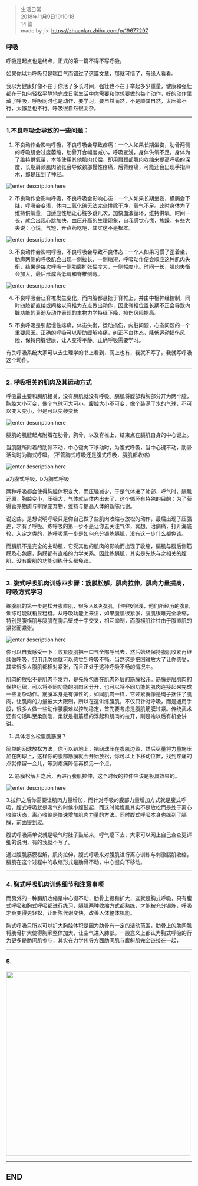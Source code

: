 > 生活日常  
> 2018年11月9日19:10:18       
> 14 篇  
>made by jixi
> https://zhuanlan.zhihu.com/p/19677297

### 呼吸

呼吸是起点也是终点，正式的第一篇不得不写呼吸。  

如果你以为呼吸只是喘口气而错过了这篇文章，那就可惜了，有缘人看看。  

我以为健康好像不在于你活了多长时间，强壮也不在于举起多少重量，健康和强壮都在于如何轻松平静地完成日常生活中你需要和你想要做的每个动作，好的动作里藏了呼吸，呼吸同时也是动作，要学习，要自然而然，不是顺其自然，太压抑不行，太懈怠也不行。呼吸很自然很复杂。  

----------


### 1.不良呼吸会导致的一些问题：

1. 不良动作会影响呼吸，不良呼吸会导致疼痛：一个人如果长期坐姿，肋骨两侧的呼吸肌会过度萎缩，肋骨开合幅度减小，呼吸变浅，身体供氧不足。身体为了维持供氧量，本能使用其他肌肉代偿，即用肩颈部肌肉收缩来提高呼吸的深度，长期肩颈肌肉紧张会导致颈部慢性疼痛，后背疼痛，可能还会出现手指麻木，那是压到了神经。  

![enter description here](https://www.github.com/jixiyu/images3/raw/master/小书匠/1541761994253.png)

2. 不良动作会影响呼吸，不良呼吸会影响心态：一个人如果长期坐姿，横膈会下降，呼吸会变浅，体内二氧化碳无法完全排除干净，氧气不足。此时身体为了维持供氧量，自适应性地让心脏多跳几次，加快血液循环，维持供氧。时间一长，就会出现心跳加快，血压升高的生理现象，自我感觉心慌，焦躁。有些大夫说：心慌，气短，开点药吃吧，其实这不是根本。  

![enter description here](https://www.github.com/jixiyu/images3/raw/master/小书匠/1541762006799.png)

3. 不良动作会影响呼吸，不良呼吸会导致不良体态：一个人如果习惯了歪着坐，肋廓两侧的呼吸肌会出现一侧拉长，一侧缩短，呼吸动作便会顺应这种肌肉失衡，结果是每次呼吸一侧肋廓扩张幅度大，一侧幅度小。时间一长，肌肉失衡会加大，最后形成高低肩和脊椎侧弯。  

![enter description here](https://www.github.com/jixiyu/images3/raw/master/小书匠/1541762023041.png)

4. 不良呼吸会让脊椎发生变化，而内脏都悬挂于脊椎上，并由中枢神经控制，同时四肢都直接或间接以脊椎为支点做出动作，因此脊椎位置长期不正会导致内脏功能的衰弱及动作表现的生物力学特征下降，损伤风险提高。  

5. 不良呼吸是引起慢性疼痛，体态失衡，运动损伤，内脏问题，心态问题的一个重要原因。正确的呼吸可以帮助缓解疼痛，纠正不良体态，降低运动损伤风险，保持内脏健康，让人变得平静。正确呼吸需要学习。  

有关呼吸系统大家可以去生理学的书上看到，网上也有，我就不写了。我就写呼吸这个动作。  


----------

### 2. 呼吸相关的肌肉及其运动方式

呼吸最主要和膈肌相关，没有膈肌就没有呼吸。膈肌将腹部和胸部分开为两个腔，胸腔大小可变，像个气球可大可小，腹腔大小不可变，像个装满了水的气球，不可以变大变小，但是可以变鼓变长  

![enter description here](https://www.github.com/jixiyu/images3/raw/master/小书匠/1541762095782.png)

膈肌的肌腱起点附着在肋骨，胸骨，以及脊椎上，结束点在膈肌自身的中心键上。  

当肌腱所附着的肋骨不动，中心键向下移动时，为腹式呼吸，当中心键不动，肋骨活动时为胸式呼吸。（不管胸式呼吸还是腹式呼吸，膈肌都收缩）  

![enter description here](https://www.github.com/jixiyu/images3/raw/master/小书匠/1541762134889.png)

a为腹式呼吸，b为胸式呼吸  

两种呼吸都会使得胸腔体积变大，而压强减少，于是气体进了肺部，呼气时，膈肌还原，胸腔变小，压强大，气体就从体内出去了，这个循环有特殊的目的：为了获得营养物质与排除废弃物，维持与提高人体的新陈代谢。  

说这些，是想说明呼吸只是你自己做了些肌肉收缩与放松的动作，最后出现了压强差，才有了呼吸。练呼吸的第一步不是让你去关注气体，冥想，治病痛，打开海底轮，入定之类的，练呼吸第一步是如何充分锻炼膈肌，没有这一步什么都免谈。  

而膈肌不是完全的主动肌，它受其他的肌肉的影响而出现了收缩，膈肌与腹后侧筋膜及心包膜，胸膜都有直接的力学关系。因此练膈肌，其实是先练与之相关的腹肌，没有腹肌的功能训练什么都免谈。  

----------

### 3. 腹式呼吸肌肉训练四步骤：筋膜松解，肌肉拉伸，肌肉力量提高，呼吸方式学习  

练腹肌的第一步是松开腹直肌，很多人8块腹肌，但呼吸很浅，他们所经历的腹肌训练可能就稍显粗糙。从呼吸功能上来讲，如果腹肌很紧张，膈肌很难完全收缩，特别是腹横肌与膈肌在胸后壁成十字交叉，相互抑制，而腹横肌往往由于腹直肌的紧张而紧张。  

![enter description here](https://www.github.com/jixiyu/images3/raw/master/小书匠/1541762164248.png)

你可以自我感受一下：收紧腹肌把一口气全部呼出去，然后始终保持腹肌收紧再继续做呼吸，只用几次你就可以感觉到呼吸不畅。当然这是把困难放大了让你感受，其实很多人腹肌都相对紧张，而且正处于这种呼吸不畅的情况中。  

肌肉的放松不是肌肉不发力，是先将包裹在肌肉外层的筋膜松开。筋膜是层肌肉的保护组织，可以将不同功能的肌肉区分开，也可以将不同功能的肌肉连接起来完成一些复杂动作。筋膜本身是有弹性的，如同肌肉一样，它过紧就像是绳子捆住了肌肉，让肌肉的力量被大大限制，所以在这讲练腹肌，不仅只针对呼吸，而是通用手段，很多人做一些动作腰腹难以控制稳定，首先要考虑是腹肌筋膜过紧。传统武术还有句话叫至柔则刚，柔就是指筋膜的浮起和肌肉的拉开，刚是啥以后有机会讲讲。  

1. 具体怎么松腹肌筋膜？

简单的网球放松方法，你可以趴地上，把网球压在腹肌边缘，然后尽量将力量施压加在网球上，这样你的腹部筋膜就会开始放松，你可以上下移动位置，找到疼痛的点就停留一会儿，等到疼痛降低再换另一个点。  

2. 筋膜松解开之后，再进行腹肌拉伸，这个时候的拉伸应该是极具效果的。  

![enter description here](https://www.github.com/jixiyu/images3/raw/master/小书匠/1541762215039.png)

3.拉伸之后你需要让肌肉力量增加，而针对呼吸的腹部力量增加方式就是腹式呼吸，腹式呼吸就是吸气的时候小腹鼓起，而这时候腹肌其实不是放松而是处于离心收缩状态，离心收缩是快速增加肌肉力量的方法。同时腹式呼吸本身也练到了膈膜，前面提到过。  

腹式呼吸简单说就是吸气时肚子鼓起来，呼气瘪下去，大家可以网上自己查查更详细的说明，有的我就不写了。  

通过腹肌筋膜松解，肌肉拉伸，腹式呼吸来对腹肌进行离心训练与刺激膈肌收缩，膈肌在这个过程中的收缩形式是肋骨不动，中心键向下移动。  


----------

### 4. 胸式呼吸肌肉训练细节和注意事项  

而另外的一种膈肌收缩是中心键不动，肋骨上提和扩大，这就是胸式呼吸，只有腹式呼吸和胸式呼吸都进行练习，膈肌两种收缩方式都熟练，才能被充分锻炼，呼吸才会变得更轻松，让新陈代谢变快，改善人体整体机能。  

胸式呼吸只所以可以扩大胸腔体积是因为肋骨有一定的活动范围，肋骨上的肋间肌将肋骨扩大使得胸廓整体加大，让空气进入肺部。一般意义上都认为胸式呼吸的行为更多是肋间肌参与，其实在力学传导方面肋间肌与腹斜肌完全链接在一起，  


----------

### 5. 


<img src="https://www.github.com/jixiyu/images3/raw/master/小书匠/1541557686265.png" width="500" hegiht="500" align="center" /> 

----------
## END

